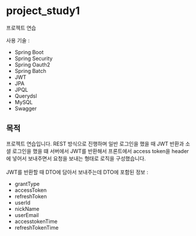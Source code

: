 # project_study1
프로젝트 연습 

사용 기술 :
- Spring Boot <br/>
- Spring Security <br/>
- Spring Oauth2 <br/>
- Spring Batch <br/>
- JWT <br/>
- JPA <br/>
- JPQL <br/>
- Querydsl <br/>
- MySQL <br/>
- Swagger <br/>

## 목적
프로젝트 연습입니다. REST 방식으로 진행하며 일반 로그인을 했을 때 JWT 반환과 소셜 로그인을 했을 떄 서버에서 JWT를 반환해서 프론트에서 access token을 header에 넣어서 보내주면서 요청을 보내는 형태로 로직을 구성했습니다. 
<br />
<br />
JWT를 반환할 때 DTO에 담아서 보내주는데 DTO에 포함된 정보 :
- grantType <br />
- accessToken <br />
- refreshToken <br />
- userId <br />
- nickName <br />
- userEmail <br />
- accesstokenTime <br />
- refreshTokenTime <br />

